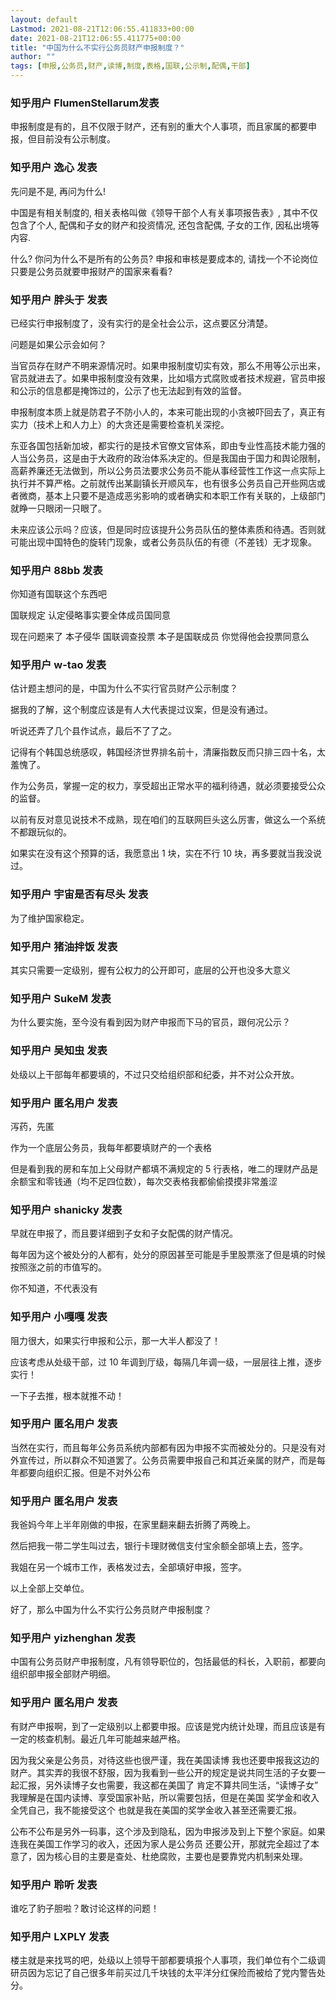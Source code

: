 ```yaml
---
layout: default
Lastmod: 2021-08-21T12:06:55.411833+00:00
date: 2021-08-21T12:06:55.411775+00:00
title: "中国为什么不实行公务员财产申报制度？"
author: ""
tags: [申报,公务员,财产,读博,制度,表格,国联,公示制,配偶,干部]
---
```



    
### 知乎用户 FlumenStellarum​ 发表
    
申报制度是有的，且不仅限于财产，还有别的重大个人事项，而且家属的都要申报，但目前没有公示制度。
    
    
    
    
### 知乎用户 逸心​ 发表
    
先问是不是, 再问为什么!

中国是有相关制度的, 相关表格叫做《领导干部个人有关事项报告表》, 其中不仅包含了个人, 配偶和子女的财产和投资情况, 还包含配偶, 子女的工作, 因私出境等内容.

什么? 你问为什么不是所有的公务员? 申报和审核是要成本的, 请找一个不论岗位只要是公务员就要申报财产的国家来看看?
    
    
    
    
### 知乎用户 胖头于 发表
    
已经实行申报制度了，没有实行的是全社会公示，这点要区分清楚。

问题是如果公示会如何？

当官员存在财产不明来源情况时。如果申报制度切实有效，那么不用等公示出来，官员就进去了。如果申报制度没有效果，比如塌方式腐败或者技术规避，官员申报和公示的信息都是掩饰过的，公示了也无法起到有效的监督。

申报制度本质上就是防君子不防小人的，本来可能出现的小贪被吓回去了，真正有实力（技术上和人力上）的大贪还是需要检查机关深挖。

东亚各国包括新加坡，都实行的是技术官僚文官体系，即由专业性高技术能力强的人当公务员，这是由于大政府的政治体系决定的。但是我国由于国力和舆论限制，高薪养廉还无法做到，所以公务员法要求公务员不能从事经营性工作这一点实际上执行并不算严格。之前就传出某副镇长开顺风车，也有很多公务员自己开些网店或者微商，基本上只要不是造成恶劣影响的或者确实和本职工作有关联的，上级部门就睁一只眼闭一只眼了。

未来应该公示吗？应该，但是同时应该提升公务员队伍的整体素质和待遇。否则就可能出现中国特色的旋转门现象，或者公务员队伍的有德（不差钱）无才现象。
    
    
    
    
### 知乎用户 88bb 发表
    
你知道有国联这个东西吧

国联规定 认定侵略事实要全体成员国同意

现在问题来了 本子侵华 国联调查投票 本子是国联成员 你觉得他会投票同意么
    
    
    
    
### 知乎用户  w-tao 发表
    
估计题主想问的是，中国为什么不实行官员财产公示制度？

据我的了解，这个制度应该是有人大代表提过议案，但是没有通过。

听说还弄了几个县作试点，最后不了了之。

记得有个韩国总统感叹，韩国经济世界排名前十，清廉指数反而只排三四十名，太羞愧了。

作为公务员，掌握一定的权力，享受超出正常水平的福利待遇，就必须要接受公众的监督。

以前有反对意见说技术不成熟，现在咱们的互联网巨头这么厉害，做这么一个系统不都跟玩似的。

如果实在没有这个预算的话，我愿意出 1 块，实在不行 10 块，再多要就当我没说过。
    
    
    
    
### 知乎用户 宇宙是否有尽头 发表
    
为了维护国家稳定。
    
    
    
    
### 知乎用户 猪油拌饭 发表
    
其实只需要一定级别，握有公权力的公开即可，底层的公开也没多大意义
    
    
    
    
### 知乎用户  SukeM 发表
    
为什么要实施，至今没有看到因为财产申报而下马的官员，跟何况公示？
    
    
    
    
### 知乎用户 吴知虫 发表
    
处级以上干部每年都要填的，不过只交给组织部和纪委，并不对公众开放。
    
    
    
    
### 知乎用户 匿名用户 发表
    
泻药，先匿

作为一个底层公务员，我每年都要填财产的一个表格

但是看到我的房和车加上父母财产都填不满规定的 5 行表格，唯二的理财产品是余额宝和零钱通（均不足四位数），每次交表格我都偷偷摸摸非常羞涩
    
    
    
    
### 知乎用户  shanicky 发表
    
早就在申报了，而且要详细到子女和子女配偶的财产情况。

每年因为这个被处分的人都有，处分的原因甚至可能是手里股票涨了但是填的时候按照涨之前的市值写的。

你不知道，不代表没有
    
    
    
    
### 知乎用户 小嘎嘎 发表
    
阻力很大，如果实行申报和公示，那一大半人都没了！

应该考虑从处级干部，过 10 年调到厅级，每隔几年调一级，一层层往上推，逐步实行！

一下子去推，根本就推不动！
    
    
    
    
### 知乎用户 匿名用户 发表
    
当然在实行，而且每年公务员系统内部都有因为申报不实而被处分的。只是没有对外宣传过，所以群众不知道罢了。公务员需要申报自己和其近亲属的财产，而是每年都要向组织汇报。但是不对外公布
    
    
    
    
### 知乎用户 匿名用户 发表
    
我爸妈今年上半年刚做的申报，在家里翻来翻去折腾了两晚上。

然后把我一带二学生叫过去，银行卡理财微信支付宝余额全部填上去，签字。

我姐在另一个城市工作，表格发过去，全部填好申报，签字。

以上全部上交单位。

好了，那么中国为什么不实行公务员财产申报制度？
    
    
    
    
### 知乎用户 yizhenghan 发表
    
中国有公务员财产申报制度，凡有领导职位的，包括最低的科长，入职前，都要向组织部申报全部财产明细。
    
    
    
    
### 知乎用户 匿名用户 发表
    
有财产申报啊，到了一定级别以上都要申报。应该是党内统计处理，而且应该是有一定的核查机制。最近几年可能越来越严格。

因为我父亲是公务员，对待这些也很严谨，我在美国读博 我也还要申报我这边的财产。其实弄的我很不舒服，因为我看到一些公开的规定是说共同生活的子女要一起汇报，另外读博子女也需要，我这都在美国了 肯定不算共同生活，“读博子女” 我理解是在国内读博、享受国家补贴，所以需要包括，但是在美国 奖学金和收入全凭自己，我不能接受这个 也就是我在美国的奖学金收入甚至还需要汇报。

公布不公布是另外一码事，这个涉及到隐私，因为申报涉及到上下整个家庭。如果连我在美国工作学习的收入，还因为家人是公务员 还要公开，那就完全超过了本意了，因为核心目的主要是查处、杜绝腐败，主要也是要靠党内机制来处理。
    
    
    
    
### 知乎用户 聆听 发表
    
谁吃了豹子胆啦？敢讨论这样的问题！
    
    
    
    
### 知乎用户 LXPLY 发表
    
楼主就是来找骂的吧，处级以上领导干部都要填报个人事项，我们单位有个二级调研员因为忘记了自己很多年前买过几千块钱的太平洋分红保险而被给了党内警告处分。
    
    
    

